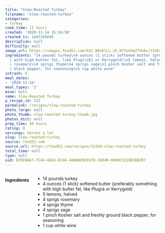 ```yaml
---
title: "Slow-Roasted Turkey"
filename: "slow-roasted-turkey"
categories:
- Turkey
cook_time: 11 hours
created: '2020-11-14 15:34:50'
created_ts: 1605368090
description: null
difficulty: null
image_url: https://images.food52.com/kXI_N81KlLL-2h_H7Ywd3mZTVo0=/1536x1022/5e5f6282-5b91-4f33-94dc-7d68e7affd8a--2014_1111_Slow-Roasted-Turkey699.jpg
ingredients: "14 pounds turkey\n4 ounces (1 stick) softened butter (preferably something\
  \ with high butter fat, like Plugr\xE1 or Kerrygold)\n5 lemons, halved\n4 sprigs\
  \ rosemary\n4 sprigs thyme\n4 sprigs sage\n1 pinch Kosher salt and freshly ground\
  \ black pepper, for seasoning\n1 cup white wine"
intrash: 0
meal_dates:
- '2020-11-24'
meal_types: '3'
mine: null
name: Slow-Roasted Turkey
p_recipe_id: 333
permalink: /recipes/slow-roasted-turkey
photo_large: null
photo_thumb: slow-roasted-turkey-thumb.jpg
photos_dict: null
prep_time: 48 hours
rating: 0
servings: Serves a lot
slug: slow-roasted-turkey
source: food52.com
source_url: https://food52.com/recipes/31910-slow-roasted-turkey
total_time: null
type: null
uid: B7DFBA67-7C44-4ACA-8146-4ABA009C01F0-34040-0000CCE1DB3BB2B7
---
```

<div class="large-8 medium-7 columns" id="writeup">	</div><!-- #writeup -->
</div><!-- #row-one -->
<div class="row" id="row-two">	<div class="medium-4 small-5 columns" id="ingredients"><h4>Ingredients</h4><div class="box box-ingredients content"><ul>
<li>14 pounds turkey</li>
<li>4 ounces (1 stick) softened butter (preferably something with high butter fat, like Plugrá or Kerrygold)</li>
<li>5 lemons, halved</li>
<li>4 sprigs rosemary</li>
<li>4 sprigs thyme</li>
<li>4 sprigs sage</li>
<li>1 pinch Kosher salt and freshly ground black pepper, for seasoning</li>
<li>1 cup white wine</li>
</ul>
</div>	</div>	<div class="medium-6 small-7 columns" id="directions">	</div>